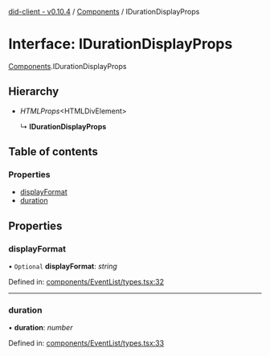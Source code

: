 [did-client - v0.10.4](../README.md) / [Components](../modules/components.md) / IDurationDisplayProps

# Interface: IDurationDisplayProps

[Components](../modules/components.md).IDurationDisplayProps

## Hierarchy

* *HTMLProps*<HTMLDivElement\>

  ↳ **IDurationDisplayProps**

## Table of contents

### Properties

- [displayFormat](components.idurationdisplayprops.md#displayformat)
- [duration](components.idurationdisplayprops.md#duration)

## Properties

### displayFormat

• `Optional` **displayFormat**: *string*

Defined in: [components/EventList/types.tsx:32](https://github.com/Puzzlepart/did/blob/dev/client/components/EventList/types.tsx#L32)

___

### duration

• **duration**: *number*

Defined in: [components/EventList/types.tsx:33](https://github.com/Puzzlepart/did/blob/dev/client/components/EventList/types.tsx#L33)
